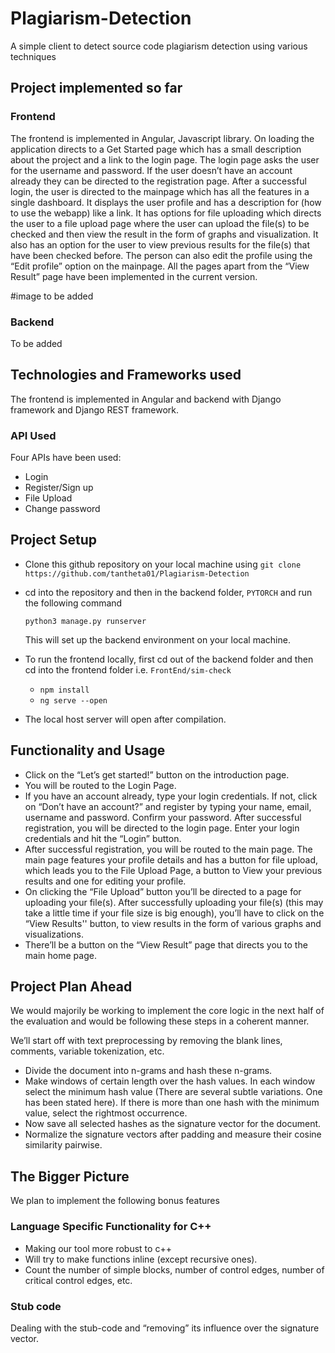 # Plagiarism-Detection
A simple client to detect source code plagiarism detection using various techniques

## Project implemented so far
### Frontend

The frontend is implemented in Angular, Javascript library. On loading the application directs to a Get Started page which has a small description about the project and a link to the login page. The login page asks the user for the username and password. If the user doesn’t have an account already they can be directed to the registration page. After a successful login, the user is directed to the mainpage which has all the features in a single dashboard. It displays the user profile and has a description for (how to use the webapp) like a link. It has options for file uploading which directs the user to a file upload page where the user can upload the file(s) to be checked and then view the result in the form of graphs and visualization. It also has an option for the user to view previous results for the file(s) that have been checked before. The person can also edit the profile using the “Edit profile” option on the mainpage.
All the pages apart from the “View Result” page have been implemented in the current version.

#image to be added

### Backend
To be added

## Technologies and Frameworks used
The frontend is implemented in Angular and backend with Django framework and Django REST framework. 

### API Used
Four APIs have been used:
- Login
- Register/Sign up
- File Upload
- Change password

## Project Setup

- Clone this github repository on your local machine using `git clone https://github.com/tantheta01/Plagiarism-Detection`
- cd into the repository and then in the backend folder, `PYTORCH` and run the following command
  
  `python3 manage.py runserver`
  
  This will set up the backend environment on your local machine.
- To run the frontend locally, first cd out of the backend folder and then cd into the frontend folder i.e. `FrontEnd/sim-check` 
  - `npm install` 
  - `ng serve --open`
- The local host server will open after compilation.

## Functionality and Usage
- Click on the “Let’s get started!” button on the introduction page.
- You will be routed to the Login Page.
- If you have an account already, type your login credentials. If not, click on  “Don’t have an account?” and register by typing your name, email, username and password. Confirm your password. After successful registration, you will be directed to the login page. Enter your login credentials and hit the “Login” button.
- After successful registration, you will be routed to the main page. The main page features your profile details and has a button for file upload, which leads you to the File Upload Page, a button to View your previous results and one for editing your profile.
- On clicking the “File Upload” button you’ll be directed to a page for uploading your file(s). After successfully uploading your file(s) (this may take a little time if your file size is big enough), you’ll have to click on the “View Results'' button, to view results in the form of various graphs and visualizations. 
- There’ll be a button on the “View Result” page that directs you to the main home page. 


## Project Plan Ahead
We would majorily be working to implement the core logic in the next half of the evaluation and would be following these steps in a coherent manner. 

We’ll start off with text preprocessing by removing the blank lines, comments, variable tokenization, etc.
- Divide the document into n-grams and hash these n-grams.
- Make windows of certain length over the hash values. In each window select the minimum hash value (There are several subtle variations. One has been stated here). If there is more than one hash with the minimum value, select the rightmost occurrence. 
- Now save all selected hashes as the signature vector for the document.
- Normalize the signature vectors after padding and measure their cosine similarity pairwise. 

## The Bigger Picture
We plan to implement the following bonus features
### Language Specific Functionality for C++
- Making our tool more robust to c++
- Will try to make functions inline (except recursive ones).
- Count the number of simple blocks, number of control edges, number of critical control edges, etc.

### Stub code
Dealing with the stub-code and “removing” its influence over the signature vector.


